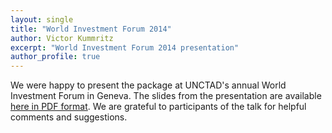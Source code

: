```yaml
---
layout: single
title: "World Investment Forum 2014"
author: Victor Kummritz
excerpt: "World Investment Forum 2014 presentation"
author_profile: true
---
```


We were happy to present the package at UNCTAD's annual World Investment Forum in Geneva. The slides from the presentation are available [here in PDF format](https://github.com/bquast/decompr/blob/gh-pages/images/WIF-2014-10-15.pdf?raw=true). We are grateful to participants of the talk for helpful comments and suggestions.
